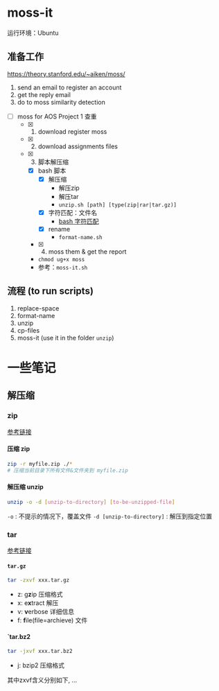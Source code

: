 # moss-it

运行环境：Ubuntu

## 准备工作

https://theory.stanford.edu/~aiken/moss/

1. send an email to register an account
2. get the reply email
3. do to moss similarity detection

- [ ] moss for AOS Project 1 查重
	- [x] 1. download register moss
	- [x] 2. download assignments files
	- [x] 3. 脚本解压缩
		- [x] bash 脚本
			- [x] 解压缩 
				- 解压zip
				- 解压tar
				- `unzip.sh [path] [type(zip|rar|tar.gz)]`
			- [x] 字符匹配：文件名
				- [bash 字符匹配](https://wangdoc.com/bash/expansion.html)
			- [x] rename
				- `format-name.sh`
		- [x] 4. moss them & get the report
		- `chmod ug+x moss`
		- 参考：`moss-it.sh`

## 流程 (to run scripts)

1. replace-space
2. format-name
3. unzip
4. cp-files
5. moss-it (use it in the folder `unzip`)

# 一些笔记
## 解压缩

### zip

[参考链接](https://blog.csdn.net/shenyunsese/article/details/17556089)

#### 压缩 zip

```bash
zip -r myfile.zip ./*
# 压缩当前目录下所有文件&文件夹到 myfile.zip
```

#### 解压缩 unzip
```bash
unzip -o -d [unzip-to-directory] [to-be-unzipped-file]
```

`-o` : 不提示的情况下，覆盖文件
`-d [unzip-to-directory]` : 解压到指定位置 



### tar

[参考链接](https://www.cnblogs.com/cursorhu/p/5891699.html)

#### `tar.gz`

```bash
tar -zxvf xxx.tar.gz
```

- z: g**z**ip 压缩格式
- x:  e**x**tract 解压
- v: **v**erbose 详细信息
- f: **f**ile(file=archieve) 文件

#### `tar.bz2

```bash
tar -jxvf xxx.tar.bz2
```

- j: bzip2 压缩格式

其中zxvf含义分别如下, ...

